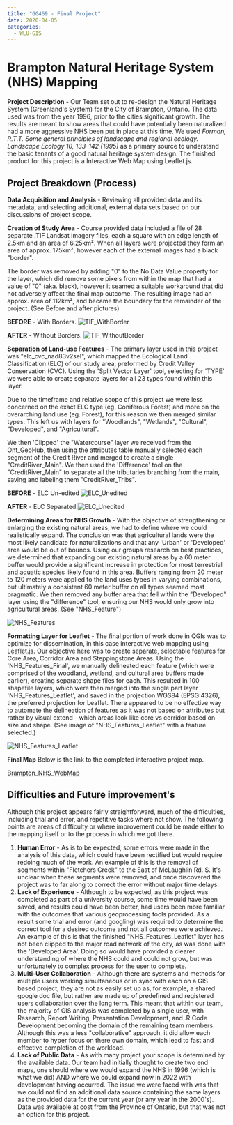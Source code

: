```yaml
---
title: "GG469 - Final Project"
date: 2020-04-05
categories:
  - WLU-GIS
---
```


# Brampton Natural Heritage System (NHS) Mapping

**Project Description** - Our Team set out to re-design the Natural Heritage System (Greenland's System) for the City of Brampton, Ontario. The data used was from the year 1996, prior to the cities significant growth. The results are meant to show areas that could have potentially been naturalized had a more aggressive NHS been put in place at this time. We used *Forman, R.T.T. Some general principles of landscape and regional ecology. Landscape Ecology 10, 133–142 (1995)* as a primary source to understand the basic tenants of a good natural heritage system design. The finished product for this project is a Interactive Web Map using Leaflet.js. 

## Project Breakdown (Process)

**Data Acquisition and Analysis** - Reviewing all provided data and its metadata, and selecting additional, external data sets based on our discussions of project scope. 

**Creation of Study Area** - Course provided data included a file of 28 separate .TIF Landsat imagery files, each a square with an edge length of 2.5km and an area of 6.25km². When all layers were projected they form an area of approx. 175km², however each of the external images had a black "border". 

The border was removed by adding "0" to the No Data Value property for the layer, which did remove some pixels from within the map that had a value of "0" (aka. black), however it seamed a suitable workaround that did not adversely affect the final map outcome. The resulting image had an approx. area of 112km², and became the boundary for the remainder of the project. (See Before and after pictures)

**BEFORE** - With Borders.
![TIF_WithBorder](../assets/images/gg469/TIF_WithBorder2.jpg)

**AFTER** - Without Borders.
![TIF_WithoutBorder](../assets/images/gg469/TIF_WithoutBorder2.jpg)

**Separation of Land-use Features** - The primary layer used in this project was "elc_cvc_nad83v2sel", which mapped the Ecological Land Classification (ELC) of our study area, preformed by Credit Valley Conservation (CVC). Using the 'Split Vector Layer' tool, selecting for 'TYPE' we were able to create separate layers for all 23 types found within this layer. 

Due to the timeframe and relative scope of this project we were less concerned on the exact ELC type (eg. Coniferous Forest) and more on the overarching land use (eg. Forest), for this reason we then merged similar types. This left us with layers for "Woodlands", "Wetlands", "Cultural", "Developed", and "Agricultural". 

We then 'Clipped' the "Watercourse" layer we received from the Ont_GeoHub, then using the attributes table manually selected each segment of the Credit River and merged to create a single "CreditRiver_Main". We then used the 'Difference' tool on the "CreditRiver_Main" to separate all the tributaries branching from the main, saving and labeling them "CreditRiver_Tribs".

**BEFORE** - ELC Un-edited
![ELC_Unedited](../assets/images/gg469/ELC_Type_Unedited.jpg "ELC Type Unedited")

**AFTER** - ELC Separated
![ELC_Unedited](../assets/images/gg469/ELC_Type_Seperated.jpg "ELC Type Separated")

**Determining Areas for NHS Growth** - With the objective of strengthening or enlarging the existing natural areas, we had to define where we could realistically expand. The conclusion was that agricultural lands were the most likely candidate for naturalizations and that any 'Urban' or 'Developed' area would be out of bounds. Using our groups research on best practices, we determined that expanding our existing natural areas by a 60 meter buffer would provide a significant increase in protection for most terrestrial and aquatic species likely found in this area. Buffers ranging from 20 meter to 120 meters were applied to the land uses types in varying combinations, but ultimately a consistent 60 meter buffer on all types seamed most pragmatic. We then removed any buffer area that fell within the "Developed" layer using the "difference" tool, ensuring our NHS would only grow into agricultural areas. (See "NHS_Feature")

![NHS_Features](../assets/images/gg469/NHS_Features.jpg)

**Formatting Layer for Leaflet** - The final portion of work done in QGIs was to optimize for dissemination, in this case interactive web mapping using [Leaflet.js](https://leafletjs.com/SlavaUkraini/). Our objective here was to create separate, selectable features for Core Area, Corridor Area and Steppingstone Areas. Using the 'NHS_Features_Final', we manually delineated each feature (which were comprised of the woodland, wetland, and cultural area buffers made earlier), creating separate shape files for each. This resulted in 100 shapefile layers, which were then merged into the single part layer 'NHS_Features_Leaflet', and saved in the projection WGS84 (EPSG:4326), the preferred projection for Leaflet. There appeared to be no effective way to automate the delineation of features as it was not based on attributes but rather by visual extend - which areas look like core vs corridor based on size and shape. (See image of "NHS_Features_Leaflet" with a feature selected.)

![NHS_Features_Leaflet](../assets/images/gg469/NHS_Features_Leaflet_Select.jpg)

**Final Map**
Below is the link to the completed interactive project map.

[Brampton_NHS_WebMap]()

## Difficulties and Future improvement's
Although this project appears fairly straightforward, much of the difficulties, including trial and error, and repetitive tasks where not show. The following points are areas of difficulty or where improvement could be made either to the mapping itself or to the process in which we got there.
1. **Human Error** - As is to be expected, some errors were made in the analysis of this data, which could have been rectified but would require redoing much of the work. An example of this is the removal of segments within "Fletchers Creek" to the East of McLaughlin Rd. S. It's unclear when these segments were removed, and once discovered the project was to far along to correct the error without major time delays.
2. **Lack of Experience** - Although to be expected, as this project was completed as part of a university course, some time would have been saved, and results could have been better, had users been more familiar with the outcomes that various geoprocessing tools provided. As a result some trial and error (and googling) was required to determine the correct tool for a desired outcome and not all outcomes were achieved. An example of this is that the finished "NHS_Features_Leaflet" layer has not been clipped to the major road network of the city, as was done with the 'Developed Area'. Doing so would have provided a clearer understanding of where the NHS could and could not grow, but was unfortunately to complex process for the user to complete. 
3. **Multi-User Collaboration** - Although there are systems and methods for multiple users working simultaneous or in sync with each on a GIS based project, they are not as easily set up as, for example, a shared google doc file, but rather are made up of predefined and registered users collaboration over the long term. This meant that within our team, the majority of GIS analysis was completed by a single user, with Research, Report Writing, Presentation Development, and .R Code Development becoming the domain of the remaining team members. Although this was a less "collaborative" approach, it did allow each member to hyper focus on there own domain, which lead to fast and effective completion of the workload. 
4. **Lack of Public Data** - As with many project your scope is determined by the available data. Our team had initially thought to create two end maps, one should where we would expand the NHS in 1996 (which is what we did) AND where we could expand now in 2022 with development having occurred. The issue we were faced with was that we could not find an additional data source containing the same layers as the provided data for the current year (or any year in the 2000's). Data was available at cost from the Province of Ontario, but that was not an option for this project.